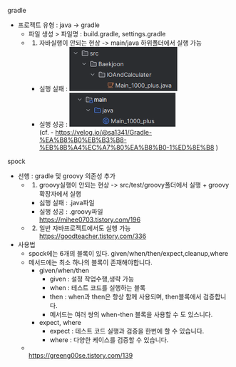 gradle 
- 프로젝트 유형 : java -> gradle
  - 파일 생성 > 파일명 : build.gradle, settings.gradle
  - 1. 자바실행이 안되는 현상 -> main/java 하위폴더에서 실행 가능
    - 실행 실패 : ![as-is](src/image/img_3.png)
    - 실행 성공 : ![to-be](src/image/img_2.png)
      </br>(cf.   - https://velog.io/@sa1341/Gradle-%EA%B8%B0%EB%B3%B8-%EB%8B%A4%EC%A7%80%EA%B8%B0-1%ED%8E%B8
      )

spock
- 선행 : gradle 및 groovy 의존성 추가
  - 1. groovy실행이 안되는 현상 -> src/test/groovy폴더에서 실행 + groovy확장자에서 실행
    - 싫행 실패 : .java파일
    - 실행 성공 : .groovy파일
      </br> https://mihee0703.tistory.com/196
  - 2. 일반 자바프로젝트에서도 실행 가능 
       </br> https://goodteacher.tistory.com/336
- 사용법
  - spock에는 6개의 블록이 있다. given/when/then/expect,cleanup,where
  - 메서드에는 최소 하나의 블록이 존재해야합니다.
    - given/when/then
      - given : 설정 작업수행,생략 가능
      - when : 테스트 코드를 실행하는 블록
      - then : when과 then은 항상 함께 사용되며, then블록에서 검증합니다.
      - 메서드는 여러 쌍의 when-then 블록을 사용할 수 도 있스니다.
    - expect, where
      - expect : 테스트 코드 실행과 검증을 한번에 할 수 있습니다. 
      - where : 다양한 케이스를 검증할 수 있습니다.
  - </br>https://greeng00se.tistory.com/139 